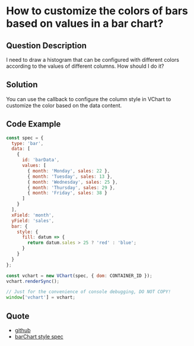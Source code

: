 # How to customize the colors of bars based on values in a bar chart?

## Question Description

I need to draw a histogram that can be configured with different colors according to the values of different columns. How should I do it?

## Solution

You can use the callback to configure the column style in VChart to customize the color based on the data content.

## Code Example

```javascript livedemo
const spec = {
  type: 'bar',
  data: [
    {
      id: 'barData',
      values: [
        { month: 'Monday', sales: 22 },
        { month: 'Tuesday', sales: 13 },
        { month: 'Wednesday', sales: 25 },
        { month: 'Thursday', sales: 29 },
        { month: 'Friday', sales: 38 }
      ]
    }
  ],
  xField: 'month',
  yField: 'sales',
  bar: {
    style: {
      fill: datum => {
        return datum.sales > 25 ? 'red' : 'blue';
      }
    }
  }
};

const vchart = new VChart(spec, { dom: CONTAINER_ID });
vchart.renderSync();

// Just for the convenience of console debugging, DO NOT COPY!
window['vchart'] = vchart;
```

## Quote

- [github](https://github.com/VisActor/VChart)
- [barChart style spec](https://www.visactor.io/vchart/option/barChart#bar.style.fill)
